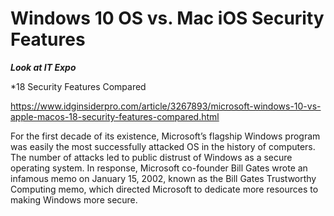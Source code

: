 # Windows 10 OS vs. Mac iOS Security Features

__*Look at IT Expo*__

*18 Security Features Compared

https://www.idginsiderpro.com/article/3267893/microsoft-windows-10-vs-apple-macos-18-security-features-compared.html

For the first decade of its existence, Microsoft’s flagship Windows program was easily the most successfully attacked OS in the history of computers. The number of attacks led to public distrust of Windows as a secure operating system. In response, Microsoft co-founder Bill Gates wrote an infamous memo on January 15, 2002, known as the Bill Gates Trustworthy Computing memo, which directed Microsoft to dedicate more resources to making Windows more secure.
